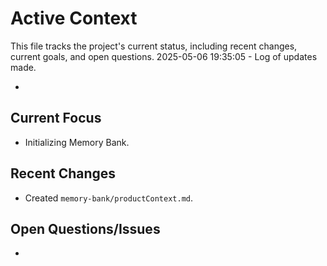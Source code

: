 # Active Context

This file tracks the project's current status, including recent changes, current goals, and open questions.
2025-05-06 19:35:05 - Log of updates made.

*

## Current Focus

* Initializing Memory Bank.

## Recent Changes

* Created `memory-bank/productContext.md`.

## Open Questions/Issues

*